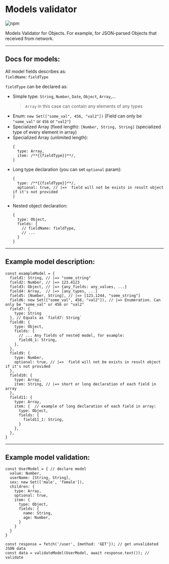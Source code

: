 # Models validator
![npm](https://img.shields.io/npm/dt/%40sergtyapkin%2Fmodels-validator)

Models Validator for Objects.
For example, for JSON-parsed Objects that received from network.

---
## Docs for models:
All model fields describes as:
<br> `fieldName`: `fieldType`

`fieldType` can be declared as:

- Simple type: `String`, `Number`, `Date`, `Object`, `Array`,...
  > `Array` in this case can contain any elements of any types
- Enum: `new Set(["some_val", 456, "val2"])` (Field can only be `"some_val"` or `456` or `"val2"`)
- Specialized Array (fixed length): `[Number, String, String]` (specialized type of every element in array)
- Specialized Array (unlimited length):
  ```JS
  {
    type: Array,
    item: /**{{fieldType}}**/,
  }
  ```
- Long type declaration (you can set `optional` param):
  ```JS
  {
    type: /**{{fieldType}}**/,
    optional: true, // |=>  field will not be exists in result object if it's not provided
  }
  ```
- Nested object declaration:
  ```JS
  {
    type: Object,
    fields: {
      // fieldName: fieldType,
      // ...    
    }
  }
  ```

----
## Example model description:
```JS
const exampleModel = {
  field1: String, // |=> "some_string"
  field2: Number, // |=> 123.4123
  field3: Object, // |=> {any_fields: any_values, ...}
  field4: Array,  // |=> [any_types, ...]
  field5: [Number, String], // |=> [123.1244, "some_string"]
  field6: new Set(["some_val", 456, "val2"]), // |=> Enumeration. Can only be "some_val" or 456 or "val2"
  field7: {
    type: String
  }, // Equals as `field7: String`
  field8: {
    type: Object,
    fields: {
      // ... Any fields of nested model, for example:
      field8_1: String,
    },
  },
  field9: {
    type: Number,
    optional: true, // |=>  field will not be exists in result object if it's not provided
  },
  field10: {
    type: Array,
    item: String, // |=> short or long declaration of each field in array
  },
  field11: {
    type: Array,
    item: {  // example of long declaration of each field in array:
      type: Object,
      fields: {
        field11_1: String,
      }
    },
  },
}
```
---
## Example model validation:

```JS
const UserModel = { // declare model
  value: Number,
  userName: [String, String],
  sex: new Set(['male', 'female']),
  children: {
    type: Array,
    optional: true,
    item: {
      type: Object,
      fields: {
        name: String,
        age: Number,
      }
    }
  }
}

const response = fetch('/user', {method: 'GET'}); // get unvalidated JSON data
const data = validateModel(UserModel, await response.text()); // validate
```
